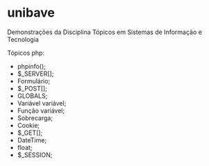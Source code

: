 # unibave
Demonstrações da Disciplina Tópicos em Sistemas de Informação e Tecnologia

Tópicos php:
- phpinfo();
- $_SERVER[];
- Formulário;
- $_POST[];
- GLOBALS;
- Variável variável;
- Função variável;
- Sobrecarga;
- Cookie;
- $_GET[];
- DateTime;
- float;
- $_SESSION;
